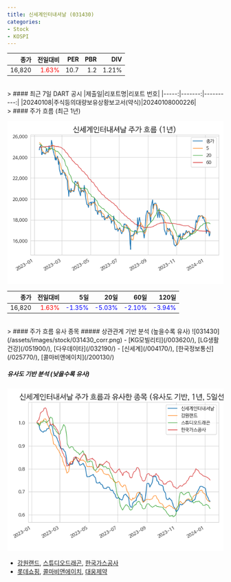 ```yaml
---
title: 신세계인터내셔날 (031430)
categories:
- Stock
- KOSPI
---
```


|종가|전일대비|PER|PBR|DIV|
|---:|-------:|--:|--:|--:|
|16,820|<span style="color: red">1.63%</span>|10.7|1.2|1.21%|

<!-- more -->

<br>
> #### 최근 7일 DART 공시
|제출일|리포트명|리포트 번호|
|-----:|-------:|----------:|
|20240108|주식등의대량보유상황보고서(약식)|20240108000226|

<br>
> #### 주가 흐름 (최근 1년)

![031430](/assets/images/stock/031430.png)

|종가|전일대비|5일|20일|60일|120일|
|---:|-------:|--:|---:|---:|----:|
|16,820|<span style="color: red">1.63%</span>|<span style="color: blue">-1.35%</span>|<span style="color: blue">-5.03%</span>|<span style="color: blue">-2.10%</span>|<span style="color: blue">-3.94%</span>|

<br>
> #### 주가 흐름 유사 종목
##### 상관관계 기반 분석 (높을수록 유사)
![031430](/assets/images/stock/031430_corr.png)
- [KG모빌리티](/003620/), [LG생활건강](/051900/), [다우데이타](/032190/)
- [신세계](/004170/), [한국정보통신](/025770/), [콜마비앤에이치](/200130/)

##### 유사도 기반 분석 (낮을수록 유사)	
![031430](/assets/images/stock/031430_sim.png)
- [강원랜드](/035250/), [스튜디오드래곤](/253450/), [한국가스공사](/036460/)
- [롯데쇼핑](/023530/), [콜마비앤에이치](/200130/), [대웅제약](/069620/)